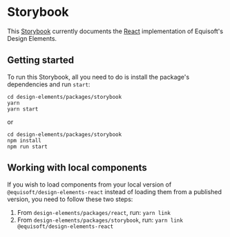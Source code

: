 # Storybook

This [Storybook](https://storybook.js.org) currently documents the [React](../react) implementation of Equisoft's Design Elements.

## Getting started

To run this Storybook, all you need to do is install the package's dependencies and run `start`:

```
cd design-elements/packages/storybook
yarn
yarn start
```
or
```
cd design-elements/packages/storybook
npm install
npm run start
```

## Working with local components

If you wish to load components from your local version of `@equisoft/design-elements-react` instead of loading them from a published version, you need to follow these two steps:

1. From `design-elements/packages/react`, run: `yarn link`
2. From `design-elements/packages/storybook`, run: `yarn link @equisoft/design-elements-react`
